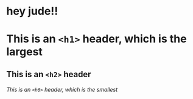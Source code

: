 # <h1> hey jude!! </h1>
# This is an `<h1>` header, which is the largest
## This is an `<h2>` header
###### This is an `<h6>` header, which is the smallest
